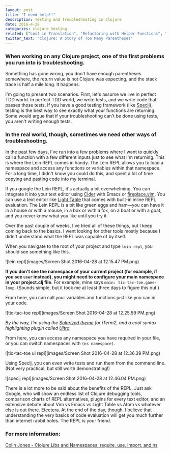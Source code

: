 ```yaml
---
layout: post
title: "I need help!!"
description: Testing and Troubleshooting in Clojure
date: 2016-4-28
categories: clojure testing
related: ["Lost in Translation", "Refactoring with Helper Functions", "Polymorphism in Clojure"]
twitter_text: "Clojure: A Story of Too Many Parentheses"
---
```


### When working on any Clojure project, one of the first problems you run into is troubleshooting.

Something has gone wrong, you don't have enough parentheses somewhere, the return value is not Clojure was expecting, and the stack trace is half a mile long. It happens.

I'm going to present two scenarios. First, let's assume we live in perfect TDD world. In perfect TDD world, we write tests, and we write code that passes those tests. If you have a good testing framework (like [Speclj](https://github.com/slagyr/speclj)), testing is the best way to see exactly what your functions are returning. Some would argue that if your troubleshooting can't be done using tests, you aren't writing enough tests.

### In the real world, though, sometimes we need other ways of troubleshooting.

In the past few days, I've run into a few problems where I want to quickly call a function with a few different inputs just to see what I'm returning. This is where the Lein REPL comes in handy. The Lein REPL allows you to load a namespace and access any functions or variables within that namespace. For a long time, I didn't know you could do this, and spent a lot of time copying and pasting code into my terminal.

If you google the Lein REPL, it's actually a bit overwhelming. You can integrate it into your text editor using [Cider](https://github.com/clojure-emacs/cider) with Emacs or [fireplace.vim](https://github.com/tpope/vim-fireplace). You can use a text editor like [Light Table](http://lighttable.com/) that comes with built-in inline REPL evaluation. The Lein REPL is a bit like green eggs and ham—you can have it in a house or with a mouse, in a box or with a fox, on a boat or with a goat, and you never know what you like until you try it.

Over the past couple of weeks, I've tried all of these things, but I keep coming back to the basics. I went looking for other tools mostly because I didn't understand what the REPL was capable of by itself.

When you navigate to the root of your project and type `lein repl`, you should see something like this.

![lein repl](images/Screen Shot 2016-04-28 at 12.15.47 PM.png)

**If you don't see the namespace of your current project (for example, if you see `user` instead), you might need to configure your main namespace in your project.clj file**. For example, mine says `main: tic-tac-toe.game-loop`. (Sounds simple, but it took me at least three days to figure this out.)

From here, you can call your variables and functions just like you can in your code.

![tic-tac-toe repl](images/Screen Shot 2016-04-28 at 12.25.59 PM.png)

*By the way, I'm using the [Solarized theme](http://ethanschoonover.com/solarized) for iTerm2, and a cool syntax highlighting plugin called [Ultra](https://github.com/venantius/ultra).*

From here, you can access any namespace you have required in your file, or you can switch namespaces with `(ns namespace)`.

![tic-tac-toe ui repl](images/Screen Shot 2016-04-28 at 12.36.39 PM.png)

Using Speclj, you can even write tests and run them from the command line. (Not very practical, but still worth demonstrating!)

![speclj repl](images/Screen Shot 2016-04-28 at 12.46.04 PM.png)

There is a lot more to be said about the benefits of the REPL. Just ask Google, who will show an endless list of Clojure debugging tools, comparison charts of REPL alternatives, plugins for every text editor, and an extensive debate about Vim vs Emacs vs Light Table vs Atom vs whatever else is out there. Etcetera. At the end of the day, though, I believe that understanding the very basics of code evaluation will get you much further than internet rabbit holes. The REPL is your friend.

### For more information:

[Colin Jones - Clojure Libs and Namespaces: require, use, import, and ns](http://blog.8thlight.com/colin-jones/2010/12/05/clojure-libs-and-namespaces-require-use-import-and-ns.html)

